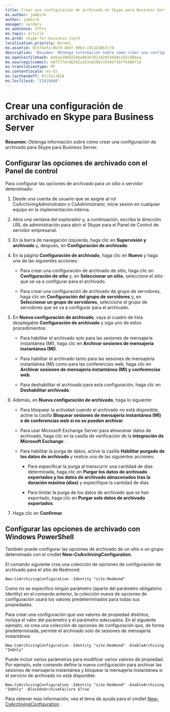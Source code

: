 ```yaml
---
title: Crear una configuración de archivado en Skype para Business Server
ms.author: jambirk
author: jambirk
manager: serdars
ms.audience: ITPro
ms.topic: article
ms.prod: skype-for-business-itpro
localization_priority: Normal
ms.assetid: dc574afa-0b7d-404f-99b3-c812430b7c70
description: 'Resumen: Obtenga información sobre cómo crear una configuración de archivado para Skype para Business Server.'
ms.openlocfilehash: b46aa3605d34ba083b7021424536b9c2d1c9bbea
ms.sourcegitcommit: e9f277dc96265a193c6298c3556ef16ff640071d
ms.translationtype: MT
ms.contentlocale: es-ES
ms.lasthandoff: 07/24/2018
ms.locfileid: "21019848"
---
```

# <a name="create-an-archiving-configuration-in-skype-for-business-server"></a>Crear una configuración de archivado en Skype para Business Server

**Resumen:** Obtenga información sobre cómo crear una configuración de archivado para Skype para Business Server.
  
## <a name="configure-archiving-options-by-using-the-control-panel"></a>Configurar las opciones de archivado con el Panel de control

Para configurar las opciones de archivado para un sitio o servidor determinado: 
  
1. Desde una cuenta de usuario que se asigne al rol CsArchivingAdministrator o CsAdministrator, inicie sesión en cualquier equipo en la implementación interna. 
    
2. Abra una ventana del explorador y, a continuación, escriba la dirección URL de administración para abrir el Skype para el Panel de Control de servidor empresarial. 
    
3. En la barra de navegación izquierda, haga clic en **Supervisión y archivado** y, después, en **Configuración de archivado**.
    
4. En la página **Configuración de archivado**, haga clic en **Nuevo** y haga una de las siguientes acciones: 
    
   - Para crear una configuración de archivado de sitio, haga clic en **Configuración de sitio** y, en **Seleccionar un sitio**, seleccione el sitio que se va a configurar para el archivado.
    
   - Para crear una configuración de archivado de grupo de servidores, haga clic en **Configuración del grupo de servidores** y, en **Seleccionar un grupo de servidores**, seleccione el grupo de servidores que se va a configurar para el archivado.
    
5. En **Nueva configuración de archivado**, vaya al cuadro de lista desplegable **Configuración de archivado** y siga uno de estos procedimientos:
    
   - Para habilitar el archivado solo para las sesiones de mensajería instantánea (MI), haga clic en **Archivar sesiones de mensajería instantánea (MI)**.
    
   - Para habilitar el archivado tanto para las sesiones de mensajería instantánea (MI) como para las conferencias web, haga clic en **Archivar sesiones de mensajería instantánea (MI) y conferencias web**.
    
   - Para deshabilitar el archivado para esta configuración, haga clic en **Deshabilitar archivado**.
    
6. Además, en **Nueva configuración de archivado**, haga lo siguiente:
    
   - Para bloquear la actividad cuando el archivado no está disponible, active la casilla **Bloquear sesiones de mensajería instantánea (MI) o de conferencias web si no se pueden archivar**.
    
   - Para usar Microsoft Exchange Server para almacenar datos de archivado, haga clic en la casilla de verificación de la **integración de Microsoft Exchange** .
    
   - Para habilitar la purga de datos, active la casilla **Habilitar purgado de los datos de archivado** y realice una de las siguientes acciones:
    
     - Para especificar la purga al transcurrir una cantidad de días determinada, haga clic en **Purgar los datos de archivado exportados y los datos de archivado almacenados tras la duración máxima (días)** y especifique la cantidad de días.
    
     - Para limitar la purga de los datos de archivado que se han exportado, haga clic en **Purgar solo datos de archivado exportados**.
    
7. Haga clic en **Confirmar**.
    
## <a name="configure-archiving-options-by-using-windows-powershell"></a>Configurar las opciones de archivado con Windows PowerShell

También puede configurar las opciones de archivado de un sitio o un grupo determinado con el cmdlet **New-CsArchivingConfiguration**.
  
El comando siguiente crea una colección de opciones de configuración de archivado para el sitio de Redmond:
  
```
New-CsArchivingConfiguration -Identity "site:Redmond"
```

Como no se especificó ningún parámetro (aparte del parámetro obligatorio Identity) en el comando anterior, la colección nueva de opciones de configuración usará los valores predeterminados para todas sus propiedades. 
  
Para crear una configuración que use valores de propiedad distintos, incluya el valor del parámetro y el parámetro adecuados. En el siguiente ejemplo, se crea una colección de opciones de configuración que, de forma predeterminada, permite el archivado solo de sesiones de mensajería instantánea:
  
```
New-CsArchivingConfiguration -Identity "site:Redmond" -EnableArchiving "ImOnly"
```

Puede incluir varios parámetros para modificar varios valores de propiedad. Por ejemplo, este comando define la nueva configuración para archivar las sesiones de mensajería instantánea y bloquear la mensajería instantánea si el servicio de archivado no está disponible:
  
```
New-CsArchivingConfiguration -Identity "site:Redmond" -EnableArchiving "ImOnly" -BlockOnArchiveFailure $True
```

Para obtener más información, vea el tema de ayuda para el cmdlet [New-CsArchivingConfiguration](https://docs.microsoft.com/powershell/module/skype/new-csarchivingconfiguration?view=skype-ps) .